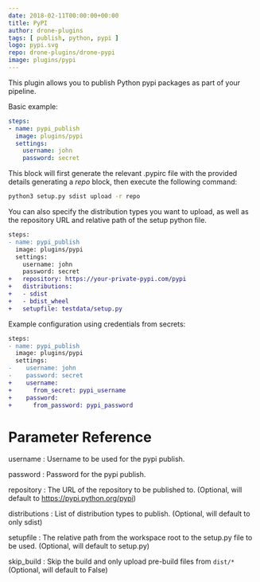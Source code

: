 ```yaml
---
date: 2018-02-11T00:00:00+00:00
title: PyPI
author: drone-plugins
tags: [ publish, python, pypi ]
logo: pypi.svg
repo: drone-plugins/drone-pypi
image: plugins/pypi
---
```


This plugin allows you to publish Python pypi packages as part of your pipeline.

Basic example:

```yaml
steps:
- name: pypi_publish
  image: plugins/pypi
  settings:
    username: john
    password: secret
```

This block will first generate the relevant .pypirc file with the provided details generating a _repo_ block, then execute the following command:

```bash
python3 setup.py sdist upload -r repo
```

You can also specify the distribution types you want to upload, as well as the repository URL and relative path of the setup python file.

```diff
steps:
- name: pypi_publish
  image: plugins/pypi
  settings:
    username: john
    password: secret
+   repository: https://your-private-pypi.com/pypi
+   distributions:
+   - sdist
+   - bdist_wheel
+   setupfile: testdata/setup.py
```

Example configuration using credentials from secrets:

```diff
steps:
- name: pypi_publish
  image: plugins/pypi
  settings:
-    username: john
-    password: secret
+    username:
+      from_secret: pypi_username
+    password:
+      from_password: pypi_password
```

# Parameter Reference

username
: Username to be used for the pypi publish.

password
: Password for the pypi publish.

repository
: The URL of the repository to be published to. (Optional, will default to https://pypi.python.org/pypi)

distributions
: List of distribution types to publish. (Optional, will default to only sdist)

setupfile
: The relative path from the workspace root to the setup.py file to be used. (Optional, will default to setup.py)

skip_build
: Skip the build and only upload pre-build files from `dist/*` (Optional, will default to False)

